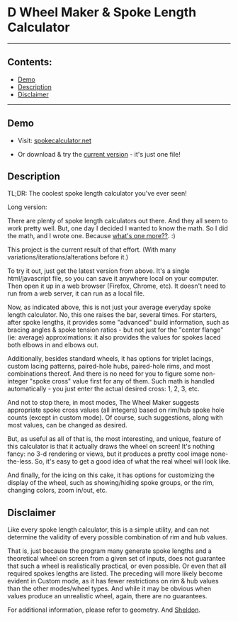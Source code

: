 # D Wheel Maker & Spoke Length Calculator



--------------------------------------------------------------------------------
## Contents:
- [Demo](#demo)
- [Description](#description)
- [Disclaimer](#disclaimer)



--------------------------------------------------------------------------------
## <a name=demo></a>Demo

- Visit: [spokecalculator.net](http://spokecalculator.net/)

- Or download & try the [current version](https://raw.githubusercontent.com/Self-Evident/The_Wheel_Maker/master/The_Wheel_Maker.html) - it's just one file!
  


## <a name=description></a>Description

TL;DR: The coolest spoke length calculator you've ever seen!


Long version:

There are plenty of spoke length calculators out there.  And they all seem to work pretty well.  But, one day I decided I wanted to know the math. So I did the math, and I wrote one. Because [what's one more??](https://xkcd.com/927/). :)

This project is the current result of that effort. (With many variations/iterations/alterations before it.)

To try it out, just get the latest version from above.  It's a single html/javascript file, so you can save it anywhere local on your computer. Then open it up in a web browser (Firefox, Chrome, etc).  It doesn't need to run from a web server, it can run as a local file. 

Now, as indicated above, this is not just your average everyday spoke length calculator.  No, this one raises the bar, several times.  For starters, after spoke lengths, it provides some "advanced" build information, such as bracing angles & spoke tension ratios - but not just for the "center flange" (ie: average) approximations: it also provides the values for spokes laced both elbows in and elbows out.

Additionally, besides standard wheels, it has options for triplet lacings, custom lacing patterns, paired-hole hubs, paired-hole rims, and most combinations thereof.  And there is no need for you to figure some non-integer "spoke cross" value first for any of them.  Such math is handled automatically - you just enter the actual desired cross: 1, 2, 3, etc.

And not to stop there, in most modes, The Wheel Maker suggests appropriate spoke cross values (all integers) based on rim/hub spoke hole counts (except in custom mode).  Of course, such suggestions, along with most values, can be changed as desired.

But, as useful as all of that is, the most interesting, and unique, feature of this calculator is that it actually draws the wheel on screen!  It's nothing fancy: no 3-d rendering or views, but it produces a pretty cool image none-the-less. So, it's easy to get a good idea of what the real wheel will look like.

And finally, for the icing on this cake, it has options for customizing the display of the wheel, such as showing/hiding spoke groups, or the rim, changing colors, zoom in/out, etc.


## <a name=disclaimer></a>Disclaimer

Like every spoke length calculator, this is a simple utility, and can not determine the validity of every possible combination of rim and hub values.

That is, just because the program many generate spoke lengths and a theoretical wheel on screen from a given set of inputs, does not guarantee that such a wheel is realistically practical, or even possible. Or even that all required spokes lengths are listed.  The preceding will more likely become evident in Custom mode, as it has fewer restrictions on rim & hub values than the other modes/wheel types.  And while it may be obvious when values produce an unrealistic wheel, again, there are no guarantees.

For additional information, please refer to geometry. And [Sheldon](https://www.sheldonbrown.com/).
